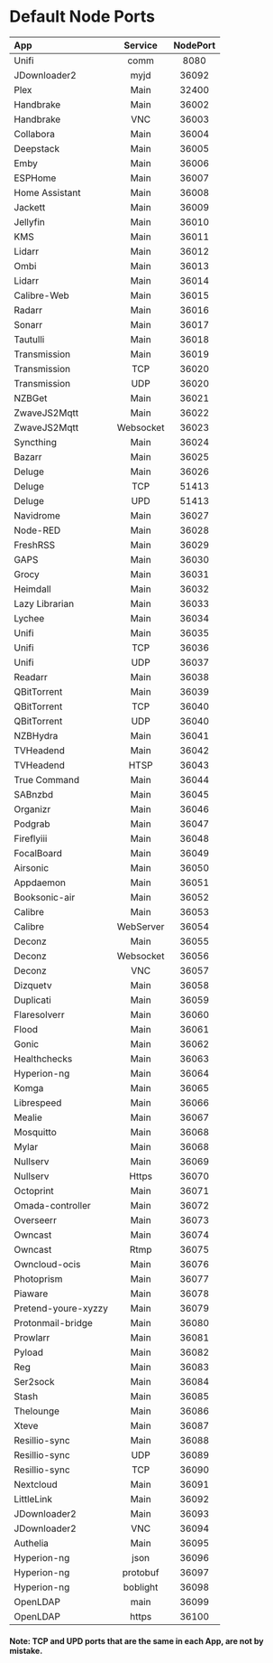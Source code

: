 # Default Node Ports

| App                 |  Service  | NodePort |
| :------------------ | :-------: | :------: |
| Unifi               |   comm    |   8080   |
| JDownloader2        |   myjd    |  36092   |
| Plex                |   Main    |  32400   |
| Handbrake           |   Main    |  36002   |
| Handbrake           |    VNC    |  36003   |
| Collabora           |   Main    |  36004   |
| Deepstack           |   Main    |  36005   |
| Emby                |   Main    |  36006   |
| ESPHome             |   Main    |  36007   |
| Home Assistant      |   Main    |  36008   |
| Jackett             |   Main    |  36009   |
| Jellyfin            |   Main    |  36010   |
| KMS                 |   Main    |  36011   |
| Lidarr              |   Main    |  36012   |
| Ombi                |   Main    |  36013   |
| Lidarr              |   Main    |  36014   |
| Calibre-Web         |   Main    |  36015   |
| Radarr              |   Main    |  36016   |
| Sonarr              |   Main    |  36017   |
| Tautulli            |   Main    |  36018   |
| Transmission        |   Main    |  36019   |
| Transmission        |    TCP    |  36020   |
| Transmission        |    UDP    |  36020   |
| NZBGet              |   Main    |  36021   |
| ZwaveJS2Mqtt        |   Main    |  36022   |
| ZwaveJS2Mqtt        | Websocket |  36023   |
| Syncthing           |   Main    |  36024   |
| Bazarr              |   Main    |  36025   |
| Deluge              |   Main    |  36026   |
| Deluge              |    TCP    |  51413   |
| Deluge              |    UPD    |  51413   |
| Navidrome           |   Main    |  36027   |
| Node-RED            |   Main    |  36028   |
| FreshRSS            |   Main    |  36029   |
| GAPS                |   Main    |  36030   |
| Grocy               |   Main    |  36031   |
| Heimdall            |   Main    |  36032   |
| Lazy Librarian      |   Main    |  36033   |
| Lychee              |   Main    |  36034   |
| Unifi               |   Main    |  36035   |
| Unifi               |    TCP    |  36036   |
| Unifi               |    UDP    |  36037   |
| Readarr             |   Main    |  36038   |
| QBitTorrent         |   Main    |  36039   |
| QBitTorrent         |    TCP    |  36040   |
| QBitTorrent         |    UDP    |  36040   |
| NZBHydra            |   Main    |  36041   |
| TVHeadend           |   Main    |  36042   |
| TVHeadend           |   HTSP    |  36043   |
| True Command        |   Main    |  36044   |
| SABnzbd             |   Main    |  36045   |
| Organizr            |   Main    |  36046   |
| Podgrab             |   Main    |  36047   |
| Fireflyiii          |   Main    |  36048   |
| FocalBoard          |   Main    |  36049   |
| Airsonic            |   Main    |  36050   |
| Appdaemon           |   Main    |  36051   |
| Booksonic-air       |   Main    |  36052   |
| Calibre             |   Main    |  36053   |
| Calibre             | WebServer |  36054   |
| Deconz              |   Main    |  36055   |
| Deconz              | Websocket |  36056   |
| Deconz              |    VNC    |  36057   |
| Dizquetv            |   Main    |  36058   |
| Duplicati           |   Main    |  36059   |
| Flaresolverr        |   Main    |  36060   |
| Flood               |   Main    |  36061   |
| Gonic               |   Main    |  36062   |
| Healthchecks        |   Main    |  36063   |
| Hyperion-ng         |   Main    |  36064   |
| Komga               |   Main    |  36065   |
| Librespeed          |   Main    |  36066   |
| Mealie              |   Main    |  36067   |
| Mosquitto           |   Main    |  36068   |
| Mylar               |   Main    |  36068   |
| Nullserv            |   Main    |  36069   |
| Nullserv            |   Https   |  36070   |
| Octoprint           |   Main    |  36071   |
| Omada-controller    |   Main    |  36072   |
| Overseerr           |   Main    |  36073   |
| Owncast             |   Main    |  36074   |
| Owncast             |   Rtmp    |  36075   |
| Owncloud-ocis       |   Main    |  36076   |
| Photoprism          |   Main    |  36077   |
| Piaware             |   Main    |  36078   |
| Pretend-youre-xyzzy |   Main    |  36079   |
| Protonmail-bridge   |   Main    |  36080   |
| Prowlarr            |   Main    |  36081   |
| Pyload              |   Main    |  36082   |
| Reg                 |   Main    |  36083   |
| Ser2sock            |   Main    |  36084   |
| Stash               |   Main    |  36085   |
| Thelounge           |   Main    |  36086   |
| Xteve               |   Main    |  36087   |
| Resillio-sync       |   Main    |  36088   |
| Resillio-sync       |    UDP    |  36089   |
| Resillio-sync       |    TCP    |  36090   |
| Nextcloud           |   Main    |  36091   |
| LittleLink          |   Main    |  36092   |
| JDownloader2        |   Main    |  36093   |
| JDownloader2        |    VNC    |  36094   |
| Authelia            |   Main    |  36095   |
| Hyperion-ng         |   json    |  36096   |
| Hyperion-ng         |  protobuf |  36097   |
| Hyperion-ng         |  boblight |  36098   |
| OpenLDAP            |  main     |  36099   |
| OpenLDAP            |  https    |  36100   |

#### Note: TCP and UPD ports that are the same in each App, are not by mistake.
